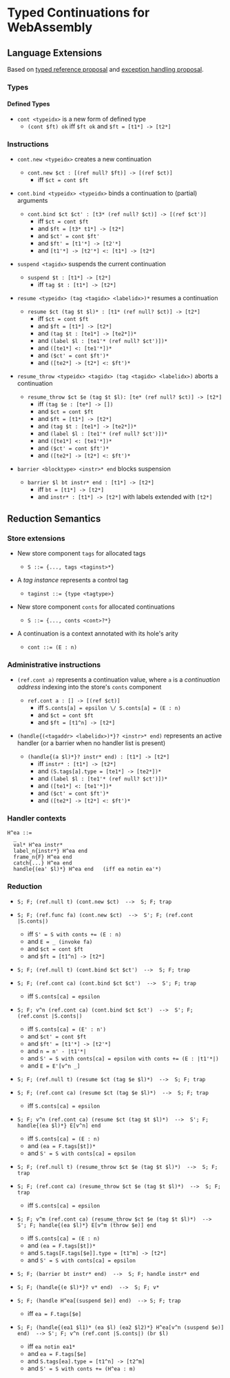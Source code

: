 # Typed Continuations for WebAssembly

## Language Extensions

Based on [typed reference proposal](https://github.com/WebAssembly/function-references/blob/master/proposals/function-references/Overview.md) and [exception handling proposal](https://github.com/WebAssembly/exception-handling/blob/master/proposals/exception-handling/Exceptions.md).


### Types

#### Defined Types

* `cont <typeidx>` is a new form of defined type
  - `(cont $ft) ok` iff `$ft ok` and `$ft = [t1*] -> [t2*]`


### Instructions

* `cont.new <typeidx>` creates a new continuation
  - `cont.new $ct : [(ref null? $ft)] -> [(ref $ct)]`
    - iff `$ct = cont $ft`

* `cont.bind <typeidx> <typeidx>` binds a continuation to (partial) arguments
  - `cont.bind $ct $ct' : [t3* (ref null? $ct)] -> [(ref $ct')]`
    - iff `$ct = cont $ft`
    - and `$ft = [t3* t1*] -> [t2*]`
    - and `$ct' = cont $ft'`
    - and `$ft' = [t1'*] -> [t2'*]`
    - and `[t1'*] -> [t2'*] <: [t1*] -> [t2*]`

* `suspend <tagidx>` suspends the current continuation
  - `suspend $t : [t1*] -> [t2*]`
    - iff `tag $t : [t1*] -> [t2*]`

* `resume <typeidx> (tag <tagidx> <labelidx>)*` resumes a continuation
  - `resume $ct (tag $t $l)* : [t1* (ref null? $ct)] -> [t2*]`
    - iff `$ct = cont $ft`
    - and `$ft = [t1*] -> [t2*]`
    - and `(tag $t : [te1*] -> [te2*])*`
    - and `(label $l : [te1'* (ref null? $ct')])*`
    - and `([te1*] <: [te1'*])*`
    - and `($ct' = cont $ft')*`
    - and `([te2*] -> [t2*] <: $ft')*`

* `resume_throw <typeidx> <tagidx> (tag <tagidx> <labelidx>)` aborts a continuation
  - `resume_throw $ct $e (tag $t $l): [te* (ref null? $ct)] -> [t2*]`
    - iff `(tag $e : [te*] -> [])`
    - and `$ct = cont $ft`
    - and `$ft = [t1*] -> [t2*]`
    - and `(tag $t : [te1*] -> [te2*])*`
    - and `(label $l : [te1'* (ref null? $ct')])*`
    - and `([te1*] <: [te1'*])*`
    - and `($ct' = cont $ft')*`
    - and `([te2*] -> [t2*] <: $ft')*`

* `barrier <blocktype> <instr>* end` blocks suspension
  - `barrier $l bt instr* end : [t1*] -> [t2*]`
    - iff `bt = [t1*] -> [t2*]`
    - and `instr* : [t1*] -> [t2*]` with labels extended with `[t2*]`


## Reduction Semantics

### Store extensions

* New store component `tags` for allocated tags
  - `S ::= {..., tags <taginst>*}`

* A *tag instance* represents a control tag
  - `taginst ::= {type <tagtype>}`

* New store component `conts` for allocated continuations
  - `S ::= {..., conts <cont>?*}`

* A continuation is a context annotated with its hole's arity
  - `cont ::= (E : n)`


### Administrative instructions

* `(ref.cont a)` represents a continuation value, where `a` is a *continuation address* indexing into the store's `conts` component
  - `ref.cont a : [] -> [(ref $ct)]`
    - iff `S.conts[a] = epsilon \/ S.conts[a] = (E : n)`
    - and `$ct = cont $ft`
    - and `$ft = [t1^n] -> [t2*]`

* `(handle{(<tagaddr> <labelidx>)*}? <instr>* end)` represents an active handler (or a barrier when no handler list is present)
  - `(handle{(a $l)*}? instr* end) : [t1*] -> [t2*]`
    - iff `instr* : [t1*] -> [t2*]`
    - and `(S.tags[a].type = [te1*] -> [te2*])*`
    - and `(label $l : [te1'* (ref null? $ct')])*`
    - and `([te1*] <: [te1'*])*`
    - and `($ct' = cont $ft')*`
    - and `([te2*] -> [t2*] <: $ft')*`


### Handler contexts

```
H^ea ::=
  _
  val* H^ea instr*
  label_n{instr*} H^ea end
  frame_n{F} H^ea end
  catch{...} H^ea end
  handle{(ea' $l)*} H^ea end   (iff ea notin ea'*)
```


### Reduction

* `S; F; (ref.null t) (cont.new $ct)  -->  S; F; trap`

* `S; F; (ref.func fa) (cont.new $ct)  -->  S'; F; (ref.cont |S.conts|)`
  - iff `S' = S with conts += (E : n)`
  - and `E = _ (invoke fa)`
  - and `$ct = cont $ft`
  - and `$ft = [t1^n] -> [t2*]`

* `S; F; (ref.null t) (cont.bind $ct $ct')  -->  S; F; trap`

* `S; F; (ref.cont ca) (cont.bind $ct $ct')  -->  S'; F; trap`
  - iff `S.conts[ca] = epsilon`

* `S; F; v^n (ref.cont ca) (cont.bind $ct $ct')  -->  S'; F; (ref.const |S.conts|)`
  - iff `S.conts[ca] = (E' : n')`
  - and `$ct' = cont $ft`
  - and `$ft' = [t1'*] -> [t2'*]`
  - and `n = n' - |t1'*|`
  - and `S' = S with conts[ca] = epsilon with conts += (E : |t1'*|)`
  - and `E = E'[v^n _]`

* `S; F; (ref.null t) (resume $ct (tag $e $l)*)  -->  S; F; trap`

* `S; F; (ref.cont ca) (resume $ct (tag $e $l)*)  -->  S; F; trap`
  - iff `S.conts[ca] = epsilon`

* `S; F; v^n (ref.cont ca) (resume $ct (tag $t $l)*)  -->  S'; F; handle{(ea $l)*} E[v^n] end`
  - iff `S.conts[ca] = (E : n)`
  - and `(ea = F.tags[$t])*`
  - and `S' = S with conts[ca] = epsilon`

* `S; F; (ref.null t) (resume_throw $ct $e (tag $t $l)*)  -->  S; F; trap`

* `S; F; (ref.cont ca) (resume_throw $ct $e (tag $t $l)*)  -->  S; F; trap`
  - iff `S.conts[ca] = epsilon`

* `S; F; v^m (ref.cont ca) (resume_throw $ct $e (tag $t $l)*)  -->  S'; F; handle{(ea $l)*} E[v^m (throw $e)] end`
  - iff `S.conts[ca] = (E : n)`
  - and `(ea = F.tags[$t])*`
  - and `S.tags[F.tags[$e]].type = [t1^m] -> [t2*]`
  - and `S' = S with conts[ca] = epsilon`

* `S; F; (barrier bt instr* end)  -->  S; F; handle instr* end`

* `S; F; (handle{(e $l)*}? v* end)  -->  S; F; v*`

* `S; F; (handle H^ea[(suspend $e)] end)  --> S; F; trap`
  - iff `ea = F.tags[$e]`

* `S; F; (handle{(ea1 $l1)* (ea $l) (ea2 $l2)*} H^ea[v^n (suspend $e)] end)  --> S'; F; v^n (ref.cont |S.conts|) (br $l)`
  - iff `ea notin ea1*`
  - and `ea = F.tags[$e]`
  - and `S.tags[ea].type = [t1^n] -> [t2^m]`
  - and `S' = S with conts += (H^ea : m)`
